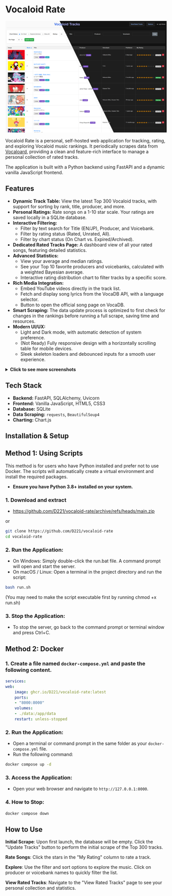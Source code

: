 # Vocaloid Rate

![Vocaloid Rater Screenshot](assets/main.png)

Vocaloid Rate is a personal, self-hosted web application for tracking, rating, and exploring Vocaloid music rankings. It periodically scrapes data from [Vocaloard](https://vocaloard.injpok.tokyo/en/), providing a clean and feature-rich interface to manage a personal collection of rated tracks.

The application is built with a Python backend using FastAPI and a dynamic vanilla JavaScript frontend.


## Features

-   **Dynamic Track Table:** View the latest Top 300 Vocaloid tracks, with support for sorting by rank, title, producer, and more.
-   **Personal Ratings:** Rate songs on a 1-10 star scale. Your ratings are saved locally in a SQLite database.
-   **Interactive Filtering:**
    -   Filter by text search for Title (EN/JP), Producer, and Voicebank.
    -   Filter by rating status (Rated, Unrated, All).
    -   Filter by chart status (On Chart vs. Expired/Archived).
-   **Dedicated Rated Tracks Page:** A dashboard view of all your rated songs, featuring detailed statistics.
-   **Advanced Statistics:**
    -   View your average and median ratings.
    -   See your Top 10 favorite producers and voicebanks, calculated with a weighted Bayesian average.
    -   Interactive rating distribution chart to filter tracks by a specific score.
-   **Rich Media Integration:**
    -   Embed YouTube videos directly in the track list.
    -   Fetch and display song lyrics from the VocaDB API, with a language selector.
    -   Button to open the official song page on VocaDB.
-   **Smart Scraping:** The data update process is optimized to first check for changes in the rankings before running a full scrape, saving time and resources.
-   **Modern UI/UX:**
    -   Light and Dark mode, with automatic detection of system preference.
    -   (Not Ready) Fully responsive design with a horizontally scrolling table for mobile devices.
    -   Sleek skeleton loaders and debounced inputs for a smooth user experience.

<details>
<summary><strong>Click to see more screenshots</strong></summary>

### Embed Playback (main feature)
![Embed View](assets/embeds.png)

### Filtering and Sorting 
![Filter View](assets/filter.png)

### Ratings Page
![Ratings View](assets/ratings.png)

### Options Mode
![Options Mode](assets/options.png)

</details>

## Tech Stack

-   **Backend:** FastAPI, SQLAlchemy, Uvicorn
-   **Frontend:** Vanilla JavaScript, HTML5, CSS3
-   **Database:** SQLite
-   **Data Scraping:** `requests`, `BeautifulSoup4`
-   **Charting:** Chart.js

## Installation & Setup
## Method 1: Using Scripts
This method is for users who have Python installed and prefer not to use Docker. The scripts will automatically create a virtual environment and install the required packages.

- **Ensure you have Python 3.8+ installed on your system.**

### 1. Download and extract
- https://github.com/D221/vocaloid-rate/archive/refs/heads/main.zip

or
```bash
git clone https://github.com/D221/vocaloid-rate
cd vocaloid-rate
```
### 2. Run the Application:
- On Windows: Simply double-click the run.bat file. A command prompt will open and start the server.
- On macOS / Linux: Open a terminal in the project directory and run the script:

```bash
bash run.sh
```
(You may need to make the script executable first by running chmod +x run.sh)

### 3. Stop the Application:
- To stop the server, go back to the command prompt or terminal window and press Ctrl+C.

## Method 2: Docker

### 1. Create a file named `docker-compose.yml` and paste the following content.
```yaml
services:
web:
    image: ghcr.io/D221/vocaloid-rate:latest
    ports:
    - "8000:8000"
    volumes:
    - ./data:/app/data
    restart: unless-stopped
```

### 2. Run the Application:
   - Open a terminal or command prompt in the same folder as your `docker-compose.yml` file.
   - Run the following command:
```bash
docker compose up -d
```

### 3. Access the Application:
   - Open your web browser and navigate to `http://127.0.0.1:8000`.

### 4. How to Stop:
```bash
docker compose down
```


## How to Use

**Initial Scrape**: Upon first launch, the database will be empty. Click the "Update Tracks" button to perform the initial scrape of the Top 300 tracks.

**Rate Songs**: Click the stars in the "My Rating" column to rate a track.

**Explore**: Use the filter and sort options to explore the music. Click on producer or voicebank names to quickly filter the list.

**View Rated Tracks**: Navigate to the "View Rated Tracks" page to see your personal collection and statistics.